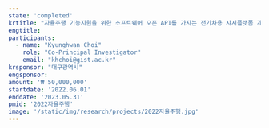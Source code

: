 ```yaml
---
state: 'completed'
krtitle: "자율주행 기능지원을 위한 소프트웨어 오픈 API를 가지는 전기차용 샤시플랫폼 개발"
engtitle: 
participants: 
  - name: "Kyunghwan Choi"
    role: "Co-Principal Investigator"
    email: "khchoi@gist.ac.kr"
krsponsor: "대구광역시"
engsponsor: 
amount: '₩ 50,000,000'
startdate: '2022.06.01'
enddate: '2023.05.31'
pmid: '2022자율주행'
image: '/static/img/research/projects/2022자율주행.jpg'
---
```

